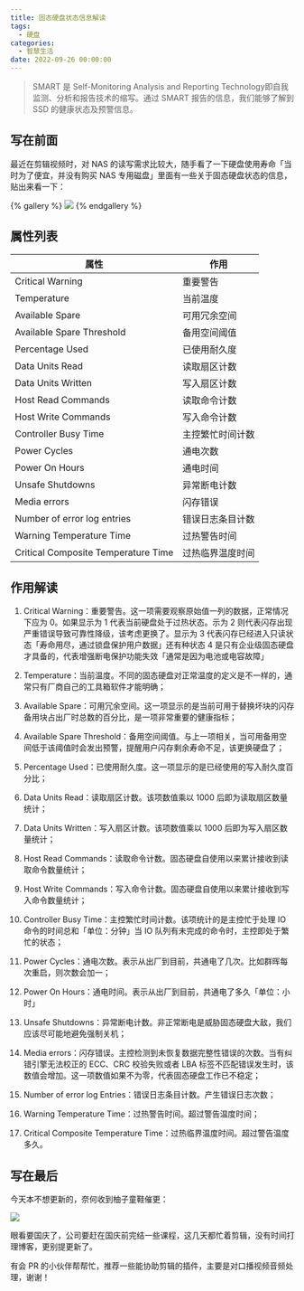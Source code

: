 ```yaml
---
title: 固态硬盘状态信息解读
tags:
  - 硬盘
categories:
  - 智慧生活
date: 2022-09-26 00:00:00
---
```


> SMART 是 Self-Monitoring Analysis and Reporting Technology即自我监测、分析和报告技术的缩写。通过 SMART 报告的信息，我们能够了解到 SSD 的健康状态及预警信息。

<!-- more -->

## 写在前面

最近在剪辑视频时，对 NAS 的读写需求比较大，随手看了一下硬盘使用寿命「当时为了便宜，并没有购买 NAS 专用磁盘」里面有一些关于固态硬盘状态的信息，贴出来看一下：

{% gallery %}
![](https://cdn.dusays.com/2022/09/508-1.jpg/1)
{% endgallery %}

## 属性列表

| 属性 | 作用 |
| - | - |
| Critical Warning | 重要警告 |
| Temperature | 当前温度 |
| Available Spare | 可用冗余空间 |
| Available Spare Threshold | 备用空间阈值 |
| Percentage Used | 已使用耐久度 |
| Data Units Read | 读取扇区计数 |
| Data Units Written | 写入扇区计数 |
| Host Read Commands | 读取命令计数 |
| Host Write Commands | 写入命令计数 |
| Controller Busy Time | 主控繁忙时间计数 |
| Power Cycles | 通电次数 |
| Power On Hours | 通电时间 |
| Unsafe Shutdowns | 异常断电计数 |
| Media errors | 闪存错误 |
| Number of error log entries | 错误日志条目计数 |
| Warning Temperature Time | 过热警告时间 |
| Critical Composite Temperature Time | 过热临界温度时间 |

## 作用解读

1. Critical Warning：重要警告。这一项需要观察原始值一列的数据，正常情况下应为 0。如果显示为 1 代表当前硬盘处于过热状态。示为 2 则代表闪存出现严重错误导致可靠性降级，该考虑更换了。显示为 3 代表闪存已经进入只读状态「寿命用尽，通过锁盘保护用户数据」还有种状态 4 是只有企业级固态硬盘才具备的，代表增强断电保护功能失效「通常是因为电池或电容故障」

2. Temperature：当前温度。不同的固态硬盘对正常温度的定义是不一样的，通常只有厂商自己的工具箱软件才能明确；

3. Available Spare：可用冗余空间。这一项显示的是当前可用于替换坏块的闪存备用块占出厂时总数的百分比，是一项非常重要的健康指标；

4. Available Spare Threshold：备用空间阈值。与上一项相关，当可用备用空间低于该阈值时会发出预警，提醒用户闪存剩余寿命不足，该更换硬盘了；

5. Percentage Used：已使用耐久度。这一项显示的是已经使用的写入耐久度百分比；

6. Data Units Read：读取扇区计数。该项数值乘以 1000 后即为读取扇区数量统计；

7. Data Units Written：写入扇区计数。该项数值乘以 1000 后即为写入扇区数量统计；

8. Host Read Commands：读取命令计数。固态硬盘自使用以来累计接收到读取命令数量统计；

9. Host Write Commands：写入命令计数。固态硬盘自使用以来累计接收到写入命令数量统计；

10. Controller Busy Time：主控繁忙时间计数。该项统计的是主控忙于处理 IO 命令的时间总和「单位：分钟」当 IO 队列有未完成的命令时，主控即处于繁忙的状态；

11. Power Cycles：通电次数。表示从出厂到目前，共通电了几次。比如群晖每次重启，则次数会加一；

12. Power On Hours：通电时间。表示从出厂到目前，共通电了多久「单位：小时」

13. Unsafe Shutdowns：异常断电计数。非正常断电是威胁固态硬盘大敌，我们应该尽可能地避免强制关机；

14. Media errors：闪存错误。主控检测到未恢复数据完整性错误的次数。当有纠错引擎无法校正的 ECC、CRC 校验失败或者 LBA 标签不匹配错误发生时，该数值会增加。这一项数值如果不为零，代表固态硬盘工作已不稳定；

15. Number of error log Entries：错误日志条目计数。产生错误日志次数；

16. Warning Temperature Time：过热警告时间。超过警告温度时间；

17. Critical Composite Temperature Time：过热临界温度时间。超过警告温度多久。

## 写在最后

今天本不想更新的，奈何收到柚子童鞋催更：

![](https://bu.dusays.com/2022/09/26/6331994b13121.png)

眼看要国庆了，公司要赶在国庆前完结一些课程，这几天都忙着剪辑，没有时间打理博客，更别提更新了。

有会 PR 的小伙伴帮帮忙，推荐一些能协助剪辑的插件，主要是对口播视频音频处理，谢谢！